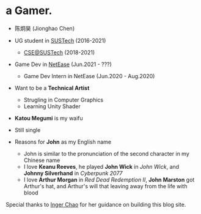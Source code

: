 # a Gamer.

* 陈炯昊 (Jionghao Chen)

* UG student in [SUSTech](https://www.sustech.edu.cn/) (2016-2021)
  * [CSE@SUSTech](http://cse.sustech.edu.cn/) (2018-2021)
  
* Game Dev in [NetEase](http://game.163.com/) (Jun.2021 - ???)
  * Game Dev Intern in NetEase (Jun.2020 - Aug.2020)

* Want to be a **Technical Artist**
  * Strugling in Computer Graphics
  * Learning Unity Shader

* **Katou Megumi** is my waifu
* Still single

* Reasons for **John** as my English name
  * John is similar to the pronunciation of the second character in my Chinese name
  * I love **Keanu Reeves**, he played **John Wick** in *John Wick*, and **Johnny Silverhand** in *Cyberpunk 2077*
  * I love **Arthur Morgan** in *Red Dead Redemption II*, **John Marston** got Arthur's hat, and Arthur's will that leaving away from the life with blood
  
Special thanks to [Inger Chao](https://www.ingernotes.cn/about/) for her guidance on building this blog site.
